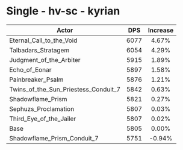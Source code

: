 # Single - hv-sc - kyrian
| Actor | DPS | Increase |
|---|:---:|:---:|
|Eternal_Call_to_the_Void|6077|4.67%|
|Talbadars_Stratagem|6054|4.29%|
|Judgment_of_the_Arbiter|5915|1.89%|
|Echo_of_Eonar|5897|1.58%|
|Painbreaker_Psalm|5876|1.21%|
|Twins_of_the_Sun_Priestess_Conduit_7|5842|0.63%|
|Shadowflame_Prism|5821|0.27%|
|Sephuzs_Proclamation|5807|0.03%|
|Third_Eye_of_the_Jailer|5807|0.02%|
|Base|5805|0.00%|
|Shadowflame_Prism_Conduit_7|5751|-0.94%|

